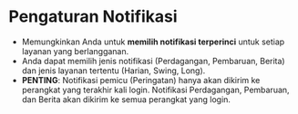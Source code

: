 # **Pengaturan Notifikasi**

- Memungkinkan Anda untuk **memilih notifikasi terperinci** untuk setiap layanan yang berlangganan. 
- Anda dapat memilih jenis notifikasi (Perdagangan, Pembaruan, Berita) dan jenis layanan tertentu (Harian, Swing, Long).
- **PENTING**: Notifikasi pemicu (Peringatan) hanya akan dikirim ke perangkat yang terakhir kali login. Notifikasi Perdagangan, Pembaruan, dan Berita akan dikirim ke semua perangkat yang login. 


